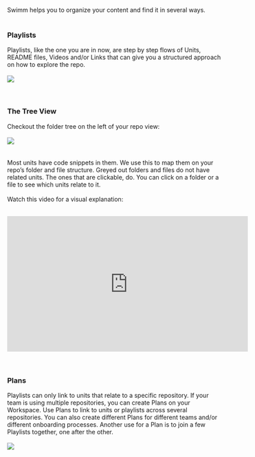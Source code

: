 
Swimm helps you to organize your content and find it in several ways.
</br></br>

### Playlists
Playlists, like the one you are in now, are step by step flows of Units, README files, Videos and/or Links that can give you a structured approach on how to explore the repo. 
</br></br>
![](https://github.com/swimmio/public/blob/master/screenshots/playlist.png?raw=true)
</br></br></br>
### The Tree View
Checkout the folder tree on the left of your repo view:
</br></br>
![](https://github.com/swimmio/public/blob/master/screenshots/treeview.png?raw=true)
</br></br></br>
Most units have code snippets in them. We use this to map them on your repo’s folder and file structure. Greyed out folders and files do not have related units. The ones that are clickable, do. You can click on a folder or a file to see which units relate to it.
</br></br>
Watch this video for a visual explanation:
</br></br>
<iframe width="560" height="315" src="https://www.youtube.com/embed/FeaI9IFmmxc?start=343" frameborder="0" allow="accelerometer; autoplay; clipboard-write; encrypted-media; gyroscope; picture-in-picture" allowfullscreen></iframe>
</br></br></br>

### Plans
Playlists can only link to units that relate to a specific repository. If your team is using multiple repositories, you can create Plans on your Workspace. Use Plans to link to units or playlists across several repositories. You can also create different Plans for different teams and/or different onboarding processes. Another use for a Plan is to join a few Playlists together, one after the other.
</br></br>
![](https://github.com/swimmio/public/blob/master/screenshots/plans.png?raw=true)
</br></br></br>
